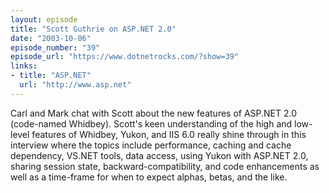 ```yaml
---
layout: episode
title: "Scott Guthrie on ASP.NET 2.0"
date: "2003-10-06"
episode_number: "39"
episode_url: "https://www.dotnetrocks.com/?show=39"
links:
- title: "ASP.NET"
  url: "http://www.asp.net"
---
```


Carl and Mark chat with Scott about the new features of ASP.NET 2.0 (code-named Whidbey). Scott's keen understanding of the high and low-level features of Whidbey, Yukon, and IIS 6.0 really shine through in this interview where the topics include performance, caching and cache dependency, VS.NET tools, data access, using Yukon with ASP.NET 2.0, sharing session state, backward-compatibility, and code enhancements as well as a time-frame for when to expect alphas, betas, and the like.
